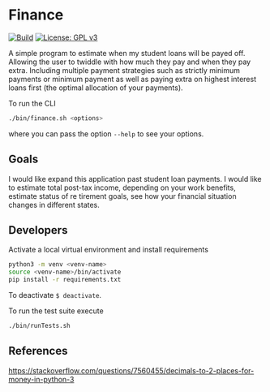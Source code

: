 # Finance

[![Build](https://github.com/TravisRobson/Finance/workflows/Python%20application/badge.svg?branch=master&event=push)](https://github.com/TravisRobson/Finance/actions?query=workflow%3A%22Build%22)
[![License: GPL v3](https://img.shields.io/badge/License-GPLv3-blue.svg)](https://www.gnu.org/licenses/gpl-3.0)

A simple program to estimate when my student loans will be payed off. 
Allowing the user to twiddle with how much they pay and when they pay extra. 
Including multiple payment strategies such as strictly minimum payments or 
minimum payment as well as paying extra on highest interest loans first 
(the optimal allocation of your payments).

To run the CLI
```bash
./bin/finance.sh <options>
```
where you can pass the option `--help` to see your options.

## Goals

I would like expand this application past student loan payments. I would like to estimate
total post-tax income, depending on your work benefits, estimate status of re tirement goals,
see how your financial situation changes in different states.

## Developers

Activate a local virtual environment and install requirements
```bash
python3 -m venv <venv-name>
source <venv-name>/bin/activate
pip install -r requirements.txt
```

To deactivate `$ deactivate`.

To run the test suite execute
```bash
./bin/runTests.sh
```

## References

https://stackoverflow.com/questions/7560455/decimals-to-2-places-for-money-in-python-3

